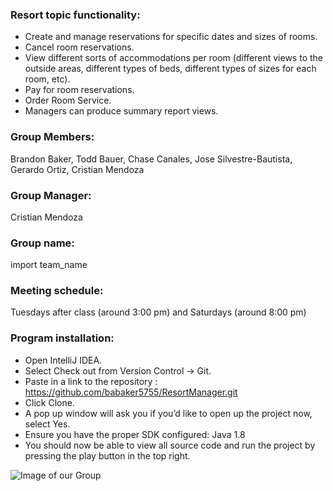 

### Resort topic functionality: 
- Create and manage reservations for specific dates and sizes of rooms.
- Cancel room reservations. 
- View different sorts of accommodations per room (different views to the outside areas, different types of beds, different types of sizes for each room, etc). 
- Pay for room reservations.
- Order Room Service.
- Managers can produce summary report views.

### Group Members: 
Brandon Baker, Todd Bauer, Chase Canales, Jose Silvestre-Bautista, Gerardo Ortiz, Cristian Mendoza

### Group Manager: 
Cristian Mendoza

### Group name: 
import team_name

### Meeting schedule: 
Tuesdays after class (around 3:00 pm) and Saturdays (around 8:00 pm)

### Program installation:
- Open IntelliJ IDEA.
- Select Check out from Version Control -> Git.
- Paste in a link to the repository : https://github.com/babaker5755/ResortManager.git
- Click Clone.
- A pop up window will ask you if you’d like to open up the project now, select Yes.
- Ensure you have the proper SDK configured: Java 1.8
- You should now be able to view all source code and run the project by pressing the play button in the top right.




![Image of our Group](https://github.com/babaker5755/ResortManager/blob/master/groupPhoto.JPG)
